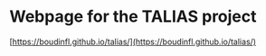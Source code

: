 # Webpage for the TALIAS project

[https://boudinfl.github.io/talias/](https://boudinfl.github.io/talias/)